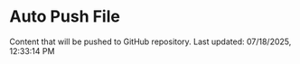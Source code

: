 # Auto Push File

Content that will be pushed to GitHub repository.
Last updated: 07/18/2025, 12:33:14 PM